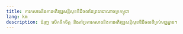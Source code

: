 ```yaml
---
title: ការកសាងនិងការអភិវឌ្ឍសន្តិសុខឌីជីថលនៃព្រះរាជាណាចក្រកម្ពុជា
lang: km
description: ជំរុញ លើកទឹកចិត្ត និងគាំទ្រការកសាងនិងការអភិវឌ្ឍសន្តិសុខឌីជីថលពីគ្រប់មជ្ឈដ្ឋាន។
---
```

